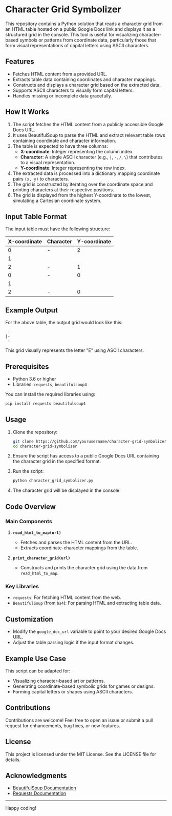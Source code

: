 # Character Grid Symbolizer

This repository contains a Python solution that reads a character grid from an HTML table hosted on a public Google Docs link and displays it as a structured grid in the console. This tool is useful for visualizing character-based symbols or patterns from coordinate data, particularly those that form visual representations of capital letters using ASCII characters.

## Features

- Fetches HTML content from a provided URL.
- Extracts table data containing coordinates and character mappings.
- Constructs and displays a character grid based on the extracted data.
- Supports ASCII characters to visually form capital letters.
- Handles missing or incomplete data gracefully.

## How It Works

1. The script fetches the HTML content from a publicly accessible Google Docs URL.
2. It uses BeautifulSoup to parse the HTML and extract relevant table rows containing coordinate and character information.
3. The table is expected to have three columns:
   - **X-coordinate**: Integer representing the column index.
   - **Character**: A single ASCII character (e.g., `|`, `-`, `/`, `\`) that contributes to a visual representation.
   - **Y-coordinate**: Integer representing the row index.
4. The extracted data is processed into a dictionary mapping coordinate pairs `(x, y)` to characters.
5. The grid is constructed by iterating over the coordinate space and printing characters at their respective positions.
6. The grid is displayed from the highest Y-coordinate to the lowest, simulating a Cartesian coordinate system.

## Input Table Format

The input table must have the following structure:

| X-coordinate | Character | Y-coordinate |
|--------------|-----------|--------------|
| 0            | -         | 2            |
| 1            | |         | 1            |
| 2            | -         | 1            |
| 0            | -         | 0            |
| 1            | |         | 0            |
| 2            | -         | 0            |

## Example Output

For the above table, the output grid would look like this:

```
 -
|-
 -
```

This grid visually represents the letter "E" using ASCII characters.

## Prerequisites

- Python 3.6 or higher
- Libraries: `requests`, `beautifulsoup4`

You can install the required libraries using:

```bash
pip install requests beautifulsoup4
```

## Usage

1. Clone the repository:
   ```bash
   git clone https://github.com/yourusername/character-grid-symbolizer.git
   cd character-grid-symbolizer
   ```

2. Ensure the script has access to a public Google Docs URL containing the character grid in the specified format.

3. Run the script:
   ```bash
   python character_grid_symbolizer.py
   ```

4. The character grid will be displayed in the console.

## Code Overview

### Main Components

1. **`read_html_to_map(url)`**
   - Fetches and parses the HTML content from the URL.
   - Extracts coordinate-character mappings from the table.

2. **`print_character_grid(url)`**
   - Constructs and prints the character grid using the data from `read_html_to_map`.

### Key Libraries

- `requests`: For fetching HTML content from the web.
- `BeautifulSoup` (from `bs4`): For parsing HTML and extracting table data.

## Customization

- Modify the `google_doc_url` variable to point to your desired Google Docs URL.
- Adjust the table parsing logic if the input format changes.

## Example Use Case

This script can be adapted for:

- Visualizing character-based art or patterns.
- Generating coordinate-based symbolic grids for games or designs.
- Forming capital letters or shapes using ASCII characters.

## Contributions

Contributions are welcome! Feel free to open an issue or submit a pull request for enhancements, bug fixes, or new features.

## License

This project is licensed under the MIT License. See the LICENSE file for details.

## Acknowledgments

- [BeautifulSoup Documentation](https://www.crummy.com/software/BeautifulSoup/bs4/doc/)
- [Requests Documentation](https://docs.python-requests.org/en/latest/)

---

Happy coding!
